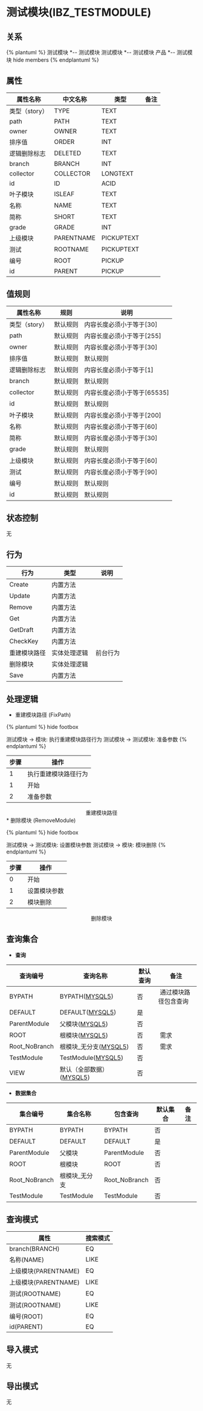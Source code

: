 # 测试模块(IBZ_TESTMODULE)

  

## 关系
{% plantuml %}
测试模块 *-- 测试模块 
测试模块 *-- 测试模块 
产品 *-- 测试模块 
hide members
{% endplantuml %}

## 属性

| 属性名称        |    中文名称    | 类型     |  备注  |
| --------   |------------| -----   |  -------- | 
|类型（story）|TYPE|TEXT|&nbsp;|
|path|PATH|TEXT|&nbsp;|
|owner|OWNER|TEXT|&nbsp;|
|排序值|ORDER|INT|&nbsp;|
|逻辑删除标志|DELETED|TEXT|&nbsp;|
|branch|BRANCH|INT|&nbsp;|
|collector|COLLECTOR|LONGTEXT|&nbsp;|
|id|ID|ACID|&nbsp;|
|叶子模块|ISLEAF|TEXT|&nbsp;|
|名称|NAME|TEXT|&nbsp;|
|简称|SHORT|TEXT|&nbsp;|
|grade|GRADE|INT|&nbsp;|
|上级模块|PARENTNAME|PICKUPTEXT|&nbsp;|
|测试|ROOTNAME|PICKUPTEXT|&nbsp;|
|编号|ROOT|PICKUP|&nbsp;|
|id|PARENT|PICKUP|&nbsp;|

## 值规则
| 属性名称    | 规则    |  说明  |
| --------   |------------| ----- | 
|类型（story）|默认规则|内容长度必须小于等于[30]|
|path|默认规则|内容长度必须小于等于[255]|
|owner|默认规则|内容长度必须小于等于[30]|
|排序值|默认规则|默认规则|
|逻辑删除标志|默认规则|内容长度必须小于等于[1]|
|branch|默认规则|默认规则|
|collector|默认规则|内容长度必须小于等于[65535]|
|id|默认规则|默认规则|
|叶子模块|默认规则|内容长度必须小于等于[200]|
|名称|默认规则|内容长度必须小于等于[60]|
|简称|默认规则|内容长度必须小于等于[30]|
|grade|默认规则|默认规则|
|上级模块|默认规则|内容长度必须小于等于[60]|
|测试|默认规则|内容长度必须小于等于[90]|
|编号|默认规则|默认规则|
|id|默认规则|默认规则|

## 状态控制

无


## 行为
| 行为    | 类型    |  说明  |
| --------   |------------| ----- | 
|Create|内置方法|&nbsp;|
|Update|内置方法|&nbsp;|
|Remove|内置方法|&nbsp;|
|Get|内置方法|&nbsp;|
|GetDraft|内置方法|&nbsp;|
|CheckKey|内置方法|&nbsp;|
|重建模块路径|实体处理逻辑|&nbsp;前台行为|
|删除模块|实体处理逻辑|&nbsp;|
|Save|内置方法|&nbsp;|

## 处理逻辑
* 重建模块路径 (FixPath)
  
   

{% plantuml %}
hide footbox

测试模块 -> 模块: 执行重建模块路径行为
测试模块 -> 测试模块: 准备参数
{% endplantuml %}

| 步骤       | 操作        |
| --------   | --------   |
|1|执行重建模块路径行为 |
|1|开始 | 
|2|准备参数 |
<center>重建模块路径</center>
* 删除模块 (RemoveModule)
  
   

{% plantuml %}
hide footbox

测试模块 -> 测试模块: 设置模块参数
测试模块 -> 模块: 模块删除
{% endplantuml %}

| 步骤       | 操作        |
| --------   | --------   |
|0|开始 | 
|1|设置模块参数 |
|2|模块删除 |
<center>删除模块</center>

## 查询集合

* **查询**

| 查询编号 | 查询名称       | 默认查询 |   备注|
| --------  | --------   | --------   | ----- |
|BYPATH|BYPATH([MYSQL5](../../appendix/query_MYSQL5.md#TestModule_ByPath))|否|&nbsp;通过模块路径包含查询|
|DEFAULT|DEFAULT([MYSQL5](../../appendix/query_MYSQL5.md#TestModule_Default))|是|&nbsp;|
|ParentModule|父模块([MYSQL5](../../appendix/query_MYSQL5.md#TestModule_ParentModule))|否|&nbsp;|
|ROOT|根模块([MYSQL5](../../appendix/query_MYSQL5.md#TestModule_Root))|否|&nbsp;需求|
|Root_NoBranch|根模块_无分支([MYSQL5](../../appendix/query_MYSQL5.md#TestModule_Root_NoBranch))|否|&nbsp;需求|
|TestModule|TestModule([MYSQL5](../../appendix/query_MYSQL5.md#TestModule_TestModule))|否|&nbsp;|
|VIEW|默认（全部数据）([MYSQL5](../../appendix/query_MYSQL5.md#TestModule_View))|否|&nbsp;|

* **数据集合**

| 集合编号 | 集合名称   |  包含查询  | 默认集合 |   备注|
| --------  | --------   | -------- | --------   | ----- |
|BYPATH|BYPATH|BYPATH|否|&nbsp;|
|DEFAULT|DEFAULT|DEFAULT|是|&nbsp;|
|ParentModule|父模块|ParentModule|否|&nbsp;|
|ROOT|根模块|ROOT|否|&nbsp;|
|Root_NoBranch|根模块_无分支|Root_NoBranch|否|&nbsp;|
|TestModule|TestModule|TestModule|否|&nbsp;|

## 查询模式
| 属性      |    搜索模式     |
| --------   |------------|
|branch(BRANCH)|EQ|
|名称(NAME)|LIKE|
|上级模块(PARENTNAME)|EQ|
|上级模块(PARENTNAME)|LIKE|
|测试(ROOTNAME)|EQ|
|测试(ROOTNAME)|LIKE|
|编号(ROOT)|EQ|
|id(PARENT)|EQ|

## 导入模式
无


## 导出模式
无
